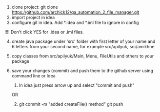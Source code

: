 1. clone project:
   git clone https://github.com/archick12/qa_automation_2_file_manager.git
2. import project in idea 
3. configure git in idea. Add *.idea and *.iml file to ignore in config

!!!! Don't click YES for .idea or .iml files. 

4. create java package under 'src' folder with first letter of your name and 6 letters from your second name, for example src/apilyuk, src/amikhne
5. copy classes from src/apilyuk/Main, Menu, FileUtils and others to your package
6. save your changes (commit) and push them to the github server using command line or Idea
   1) In idea just press arrow up and select "commit and push"
   
   OR 
   
   2) git commit -m "added createFile() method"
   git push
   
